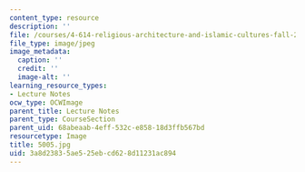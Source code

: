 ```yaml
---
content_type: resource
description: ''
file: /courses/4-614-religious-architecture-and-islamic-cultures-fall-2002/3a8d23835ae525ebcd628d11231ac894_5005.jpg
file_type: image/jpeg
image_metadata:
  caption: ''
  credit: ''
  image-alt: ''
learning_resource_types:
- Lecture Notes
ocw_type: OCWImage
parent_title: Lecture Notes
parent_type: CourseSection
parent_uid: 68abeaab-4eff-532c-e858-18d3ffb567bd
resourcetype: Image
title: 5005.jpg
uid: 3a8d2383-5ae5-25eb-cd62-8d11231ac894
---
```

